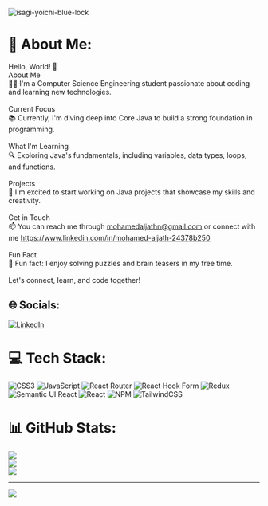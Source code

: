 

![isagi-yoichi-blue-lock](https://github.com/MohamedAljath-7ds/MohamedAljath-7ds/assets/114936594/3df74e6d-beb8-4267-9fb2-721a9c877a83)










# 💫 About Me:

Hello, World! 👋<br>About Me<br>👨‍🎓 I'm a Computer Science Engineering student passionate about coding and learning new technologies.<br><br>Current Focus<br>📚 Currently, I'm diving deep into Core Java to build a strong foundation in programming.<br><br>What I'm Learning<br>🔍 Exploring Java's fundamentals, including variables, data types, loops, and functions.<br><br>Projects<br>🚀 I'm excited to start working on Java projects that showcase my skills and creativity.<br><br>Get in Touch<br>📫 You can reach me through mohamedaljathn@gmail.com or connect with me https://www.linkedin.com/in/mohamed-aljath-24378b250<br><br>Fun Fact<br>🎉 Fun fact: I enjoy solving puzzles and brain teasers in my free time.<br><br>Let's connect, learn, and code together! 


## 🌐 Socials:
[![LinkedIn](https://img.shields.io/badge/LinkedIn-%230077B5.svg?logo=linkedin&logoColor=white)](https://linkedin.com/in/https://www.linkedin.com/in/mohamed-aljath-24378b250?utm_source=share&utm_campaign=share_via&utm_content=profile&utm_medium=android_app) 

# 💻 Tech Stack:
![CSS3](https://img.shields.io/badge/css3-%231572B6.svg?style=for-the-badge&logo=css3&logoColor=white) ![JavaScript](https://img.shields.io/badge/javascript-%23323330.svg?style=for-the-badge&logo=javascript&logoColor=%23F7DF1E) ![React Router](https://img.shields.io/badge/React_Router-CA4245?style=for-the-badge&logo=react-router&logoColor=white) ![React Hook Form](https://img.shields.io/badge/React%20Hook%20Form-%23EC5990.svg?style=for-the-badge&logo=reacthookform&logoColor=white) ![Redux](https://img.shields.io/badge/redux-%23593d88.svg?style=for-the-badge&logo=redux&logoColor=white) ![Semantic UI React](https://img.shields.io/badge/Semantic%20UI%20React-%2335BDB2.svg?style=for-the-badge&logo=SemanticUIReact&logoColor=white) ![React](https://img.shields.io/badge/react-%2320232a.svg?style=for-the-badge&logo=react&logoColor=%2361DAFB) ![NPM](https://img.shields.io/badge/NPM-%23CB3837.svg?style=for-the-badge&logo=npm&logoColor=white) ![TailwindCSS](https://img.shields.io/badge/tailwindcss-%2338B2AC.svg?style=for-the-badge&logo=tailwind-css&logoColor=white)
# 📊 GitHub Stats:
![](https://github-readme-stats.vercel.app/api?username=MohamedAljath-7ds&theme=vue-dark&hide_border=false&include_all_commits=true&count_private=true)<br/>
![](https://github-readme-streak-stats.herokuapp.com/?user=MohamedAljath-7ds&theme=vue-dark&hide_border=false)<br/>
![](https://github-readme-stats.vercel.app/api/top-langs/?username=MohamedAljath-7ds&theme=vue-dark&hide_border=false&include_all_commits=true&count_private=true&layout=compact)

---
[![](https://visitcount.itsvg.in/api?id=MohamedAljath-7ds&icon=0&color=0)](https://visitcount.itsvg.in)

<!-- Proudly created with GPRM ( https://gprm.itsvg.in ) -->

























